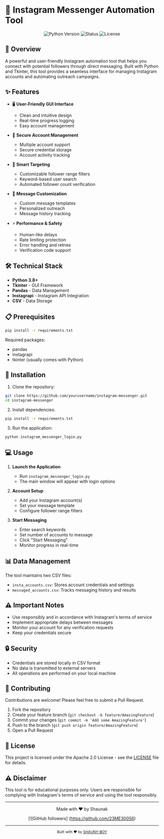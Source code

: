 # 🤖 Instagram Messenger Automation Tool

<div align="center">
  <img src="https://img.shields.io/badge/Python-3.8%2B-blue" alt="Python Version">
  <img src="https://img.shields.io/badge/Status-Active-success" alt="Status">
  <img src="https://img.shields.io/badge/License-MIT-yellow" alt="License">
</div>

## 📝 Overview

A powerful and user-friendly Instagram automation tool that helps you connect with potential followers through direct messaging. Built with Python and Tkinter, this tool provides a seamless interface for managing Instagram accounts and automating outreach campaigns.

## ✨ Features

- 🖥️ **User-Friendly GUI Interface**
  - Clean and intuitive design
  - Real-time progress logging
  - Easy account management

- 🔐 **Secure Account Management**
  - Multiple account support
  - Secure credential storage
  - Account activity tracking

- 🎯 **Smart Targeting**
  - Customizable follower range filters
  - Keyword-based user search
  - Automated follower count verification

- 💬 **Message Customization**
  - Custom message templates
  - Personalized outreach
  - Message history tracking

- ⚡ **Performance & Safety**
  - Human-like delays
  - Rate limiting protection
  - Error handling and retries
  - Verification code support

## 🛠️ Technical Stack

- **Python 3.8+**
- **Tkinter** - GUI Framework
- **Pandas** - Data Management
- **Instagrapi** - Instagram API Integration
- **CSV** - Data Storage

## 📋 Prerequisites

```bash
pip install -r requirements.txt
```

Required packages:
- pandas
- instagrapi
- tkinter (usually comes with Python)

## 🚀 Installation

1. Clone the repository:
```bash
git clone https://github.com/yourusername/instagram-messenger.git
cd instagram-messenger
```

2. Install dependencies:
```bash
pip install -r requirements.txt
```

3. Run the application:
```bash
python instagram_messenger_login.py
```

## 💻 Usage

1. **Launch the Application**
   - Run `instagram_messenger_login.py`
   - The main window will appear with login options

2. **Account Setup**
   - Add your Instagram account(s)
   - Set your message template
   - Configure follower range filters

3. **Start Messaging**
   - Enter search keywords
   - Set number of accounts to message
   - Click "Start Messaging"
   - Monitor progress in real-time

## 📊 Data Management

The tool maintains two CSV files:
- `insta_accounts.csv`: Stores account credentials and settings
- `messaged_accounts.csv`: Tracks messaging history and results

## ⚠️ Important Notes

- Use responsibly and in accordance with Instagram's terms of service
- Implement appropriate delays between messages
- Monitor your account for any verification requests
- Keep your credentials secure

## 🔒 Security

- Credentials are stored locally in CSV format
- No data is transmitted to external servers
- All operations are performed on your local machine

## 🤝 Contributing

Contributions are welcome! Please feel free to submit a Pull Request.

1. Fork the repository
2. Create your feature branch (`git checkout -b feature/AmazingFeature`)
3. Commit your changes (`git commit -m 'Add some AmazingFeature'`)
4. Push to the branch (`git push origin feature/AmazingFeature`)
5. Open a Pull Request

## 📝 License

This project is licensed under the Apache 2.0 License - see the [LICENSE](LICENSE) file for details.

## ⚠️ Disclaimer

This tool is for educational purposes only. Users are responsible for complying with Instagram's terms of service and using the tool responsibly.

---

<div align="center">
  Made with ❤️ by Shaunak
  
  [![GitHub followers] (https://github.com/23ME30056)

</div>

---

<div align="center">
  <sub>Built with ❤️ by <a href="https://github.com/23ME30056">SHAUNY-BOY</a></sub>
</div> 
